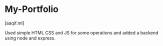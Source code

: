 # My-Portfolio
[aaqif.ml]

Used simple HTML CSS and JS for some operations and added a backend using node and express.
